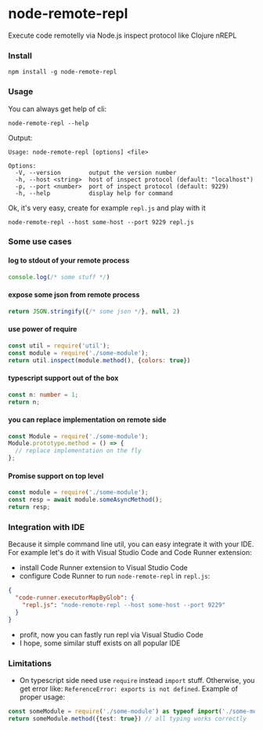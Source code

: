 # node-remote-repl

Execute code remotelly via Node.js inspect protocol like Clojure nREPL

### Install

```
npm install -g node-remote-repl
```

### Usage

You can always get help of cli:

```
node-remote-repl --help
```

Output:

```
Usage: node-remote-repl [options] <file>

Options:
  -V, --version        output the version number
  -h, --host <string>  host of inspect protocol (default: "localhost")
  -p, --port <number>  port of inspect protocol (default: 9229)
  -h, --help           display help for command
```

Ok, it's very easy, create for example `repl.js` and play with it

```
node-remote-repl --host some-host --port 9229 repl.js
```

### Some use cases

#### log to stdout of your remote process

```js
console.log(/* some stuff */)
```

#### expose some json from remote process

```js
return JSON.stringify({/* some json */}, null, 2)
```

#### use power of require

```js
const util = require('util');
const module = require('./some-module');
return util.inspect(module.method(), {colors: true})
```

#### typescript support out of the box

```ts
const n: number = 1;
return n;
```

#### you can replace implementation on remote side

```js
const Module = require('./some-module');
Module.prototype.method = () => {
  // replace implementation on the fly
};
```

#### Promise support on top level

```js
const module = require('./some-module');
const resp = await module.someAsyncMethod();
return resp;
```

### Integration with IDE

Because it simple command line util, you can easy integrate it with your IDE.
For example let's do it with Visual Studio Code and Code Runner extension:

* install Code Runner extension to Visual Studio Code
* configure Code Runner to run `node-remote-repl` in `repl.js`:

```json
{
  "code-runner.executorMapByGlob": {
    "repl.js": "node-remote-repl --host some-host --port 9229"
  }
}
```

* profit, now you can fastly run repl via Visual Studio Code
* I hope, some similar stuff exists on all popular IDE

### Limitations	

* On typescript side need use `require` instead `import` stuff. Otherwise, you get error like: `ReferenceError: exports is not defined`. Example of proper usage:	

```ts	
const someModule = require('./some-module') as typeof import('./some-module');	
return someModule.method({test: true}) // all typing works correctly	
```
